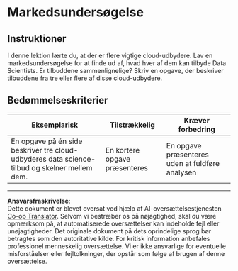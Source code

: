 <!--
CO_OP_TRANSLATOR_METADATA:
{
  "original_hash": "96f3696153d9ed54b19a1bb65438c104",
  "translation_date": "2025-08-26T22:11:14+00:00",
  "source_file": "5-Data-Science-In-Cloud/17-Introduction/assignment.md",
  "language_code": "da"
}
-->
# Markedsundersøgelse

## Instruktioner

I denne lektion lærte du, at der er flere vigtige cloud-udbydere. Lav en markedsundersøgelse for at finde ud af, hvad hver af dem kan tilbyde Data Scientists. Er tilbuddene sammenlignelige? Skriv en opgave, der beskriver tilbuddene fra tre eller flere af disse cloud-udbydere.

## Bedømmelseskriterier

Eksemplarisk | Tilstrækkelig | Kræver forbedring
--- | --- | -- |
En opgave på én side beskriver tre cloud-udbyderes data science-tilbud og skelner mellem dem. | En kortere opgave præsenteres | En opgave præsenteres uden at fuldføre analysen

---

**Ansvarsfraskrivelse**:  
Dette dokument er blevet oversat ved hjælp af AI-oversættelsestjenesten [Co-op Translator](https://github.com/Azure/co-op-translator). Selvom vi bestræber os på nøjagtighed, skal du være opmærksom på, at automatiserede oversættelser kan indeholde fejl eller unøjagtigheder. Det originale dokument på dets oprindelige sprog bør betragtes som den autoritative kilde. For kritisk information anbefales professionel menneskelig oversættelse. Vi er ikke ansvarlige for eventuelle misforståelser eller fejltolkninger, der opstår som følge af brugen af denne oversættelse.